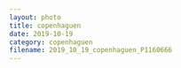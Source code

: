 ```yaml
---
layout: photo
title: copenhaguen
date: 2019-10-19
category: copenhaguen
filename: 2019_10_19_copenhaguen_P1160666
---
```

